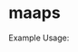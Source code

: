 maaps
=====

Example Usage:

<script>

// These Are a few examples of styling options, created as a variable and passed into the map at the point of creation along with the map_parameters.

var styles = [
	{
    stylers: [
      { hue: "#c58430" },
      { saturation: -20 }
    ]
  },{
    featureType: "road",
    elementType: "geometry",
    stylers: [
      { lightness: 100 },
      { visibility: "simplified" }
    ]
  },{
    featureType: "road",
    elementType: "labels",
    stylers: [
      { visibility: "off" }
    ]
  }
];

// Here are some of the standard options that maaps uses to create your map.
// Note that styles is a reference to the previously created styles parameters above.

var map_parameters = {
	"address" : "3316 Tejon St. Unit #106  Denver, CO 80211",
	"wrapper" : "googleMap",
	"service" : "google",
	"zoom" : 16,
	"map_id" : "ArtleticMap",
	"map_name" : "Artletic",
	"center_latitude" : "39.763533",
	"center_longitude" : "-105.010884",
	"styles" : styles,
	"scaleControl": false,
	"scrollwheel": false,
}

// This is an example of how the maaps call actually works.
// maaps.create issues parameters to the script and returns the id of the map for further use.
// This is important because if you call the map and then immediately add a marker, for example, there's no way to tell it what map needs the new marker, or whether or not the map exists yet.

var created_map = maaps.create(map_parameters, function(map_id){
	
	// At this point, the map has been created and the id returned as the variable map_id
	// Here, we're going to create a marker and create a popup for when it's clicked.
	// This first bit creates the content for the popup.
	
	var content_string = '<div id="bodyContent" class="info_window_content">'+
	    '<p><a href="https://www.google.com/maps/preview#!q=3316+Tejon+St.+Unit+%23106++Denver%2C+CO+80211&data=!4m15!2m14!1m13!1s0x876c7892efabbee7%3A0x3d887cbadc47b30c!3m8!1m3!1d286661!2d-92.3379275!3d34.724005!3m2!1i1547!2i1049!4f13.1!4m2!3d39.7635328!4d-105.0108845"> Stop by and see us at our&nbsp;Highland&nbsp;office.</a></div>'+
	    '</div>';
	
	// These are the parameters for the new marker, it has things like the id of the map we're targeting, the overlay/popup content, and the latitude and longitude of the marker and popup.
	
	var marker = {
		"map_id" : map_id,
		"overlay_content" : content_string,
		"longitude" : "-105.010884", 
		"latitude" : "39.763533"
	}
	
	// This call actually adds the marker to the map.
	
	maaps.add_marker(marker);

}); // ending of the maaps.create reference.

</script>